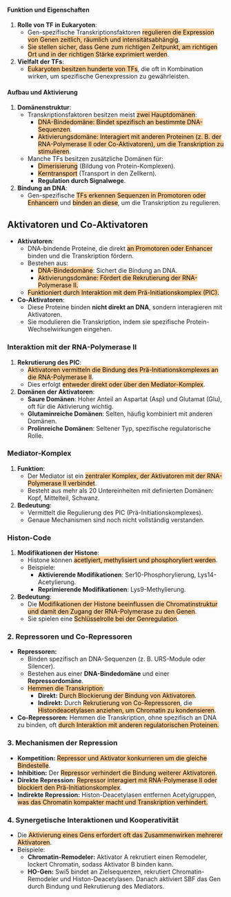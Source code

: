 #### Funktion und Eigenschaften
1. **Rolle von TF in Eukaryoten**:
    - Gen-spezifische Transkriptionsfaktoren <mark style="background: #FFB86CA6;">regulieren die Expression von Genen zeitlich, räumlich und intensitätsabhängig</mark>.
    - <mark style="background: #FFB86CA6;">Sie stellen sicher, dass Gene zum richtigen Zeitpunkt, am richtigen Ort und in der richtigen Stärke exprimiert werden</mark>.
2. **Vielfalt der TFs**:
    - <mark style="background: #FFB86CA6;">Eukaryoten besitzen hunderte von TFs</mark>, die oft in Kombination wirken, um spezifische Genexpression zu gewährleisten.
#### Aufbau und Aktivierung
1. **Domänenstruktur**:
    - Transkriptionsfaktoren besitzen meist <mark style="background: #FFB86CA6;">zwei Hauptdomänen</mark>:
        - <mark style="background: #FFB86CA6;">DNA-Bindedomäne: Bindet spezifisch an bestimmte DNA-Sequenzen</mark>.
        - <mark style="background: #FFB86CA6;">Aktivierungsdomäne: Interagiert mit anderen Proteinen (z. B. der RNA-Polymerase II oder Co-Aktivatoren), um die Transkription zu stimulieren</mark>.
    - Manche TFs besitzen zusätzliche Domänen für:
        - <mark style="background: #FFB86CA6;">Dimerisierung</mark> (Bildung von Protein-Komplexen).
        - <mark style="background: #FFB86CA6;">Kerntransport</mark> (Transport in den Zellkern).
        - **Regulation durch Signalwege**.
2. **Bindung an DNA**:
    - Gen-spezifische <mark style="background: #FFB86CA6;">TFs erkennen Sequenzen in Promotoren oder Enhancern</mark> und <mark style="background: #FFB86CA6;">binden an diese</mark>, um die Transkription zu regulieren.

## Aktivatoren und Co-Aktivatoren
- **Aktivatoren**:
    - DNA-bindende Proteine, die direkt <mark style="background: #FFB86CA6;">an Promotoren oder Enhancer</mark> binden und die Transkription fördern.
    - Bestehen aus:
        - <mark style="background: #FFB86CA6;">DNA-Bindedomäne</mark>: Sichert die Bindung an DNA.
        - <mark style="background: #FFB86CA6;">Aktivierungsdomäne: Fördert die Rekrutierung der RNA-Polymerase II.</mark>
    - <mark style="background: #FFB86CA6;">Funktioniert durch Interaktion mit dem Prä-Initiationskomplex (PIC).</mark>
- **Co-Aktivatoren**:
    - Diese Proteine binden **nicht direkt an DNA**, sondern interagieren mit Aktivatoren.
    - Sie modulieren die Transkription, indem sie spezifische Protein-Wechselwirkungen eingehen.
### Interaktion mit der RNA-Polymerase II
1. **Rekrutierung des PIC**:
    - <mark style="background: #FFB86CA6;">Aktivatoren vermitteln die Bindung des Prä-Initiationskomplexes an die RNA-Polymerase II</mark>.
    - Dies erfolgt <mark style="background: #FFB86CA6;">entweder direkt oder über den Mediator-Komplex</mark>.
2. **Domänen der Aktivatoren**:
    - **Saure Domänen**: Hoher Anteil an Aspartat (Asp) und Glutamat (Glu), oft für die Aktivierung wichtig.
    - **Glutaminreiche Domänen**: Selten, häufig kombiniert mit anderen Domänen.
    - **Prolinreiche Domänen**: Seltener Typ, spezifische regulatorische Rolle.
### Mediator-Komplex
1. **Funktion**:
    - Der Mediator ist ein <mark style="background: #FFB86CA6;">zentraler Komplex, der Aktivatoren mit der RNA-Polymerase II verbindet</mark>.
    - Besteht aus mehr als 20 Untereinheiten mit definierten Domänen: Kopf, Mittelteil, Schwanz.
2. **Bedeutung**:
    - Vermittelt die Regulierung des PIC (Prä-Initiationskomplexes).
    - Genaue Mechanismen sind noch nicht vollständig verstanden.
### Histon-Code
1. **Modifikationen der Histone**:
    - Histone können <mark style="background: #FFB86CA6;">acetlyiert, methylisiert und phosphoryliert werden</mark>.
    - Beispiele:
        - **Aktivierende Modifikationen**: Ser10-Phosphorylierung, Lys14-Acetylierung.
        - **Reprimierende Modifikationen**: Lys9-Methylierung.
2. **Bedeutung**:
    - Die <mark style="background: #FFB86CA6;">Modifikationen der Histone beeinflussen die Chromatinstruktur und damit den Zugang der RNA-Polymerase zu den Genen</mark>.
    - Sie spielen eine <mark style="background: #FFB86CA6;">Schlüsselrolle bei der Genregulation</mark>.


### 2. **Repressoren und Co-Repressoren**
- **Repressoren:**
    - Binden spezifisch an DNA-Sequenzen (z. B. URS-Module oder Silencer).
    - Bestehen aus einer **DNA-Bindedomäne** und einer **Repressordomäne**.
    - <mark style="background: #FFB86CA6;">Hemmen die Transkription</mark>:
        - **Direkt:** <mark style="background: #FFB86CA6;">Durch Blockierung der Bindung von Aktivatoren</mark>.
        - **Indirekt:** Durch <mark style="background: #FFB86CA6;">Rekrutierung von Co-Repressoren</mark>, die <mark style="background: #FFB86CA6;">Histondeacetylasen anziehen, um Chromatin zu kondensieren</mark>.
- **Co-Repressoren:** Hemmen die Transkription, ohne spezifisch an DNA zu binden, oft <mark style="background: #FFB86CA6;">durch Interaktion mit anderen regulatorischen Proteinen.</mark>

### 3. **Mechanismen der Repression**
- **Kompetition:** <mark style="background: #FFB86CA6;">Repressor und Aktivator konkurrieren um die gleiche Bindestelle</mark>.
- **Inhibition:** Der <mark style="background: #FFB86CA6;">Repressor verhindert die Bindung weiterer Aktivatoren</mark>.
- **Direkte Repression:** <mark style="background: #FFB86CA6;">Repressor interagiert mit RNA-Polymerase II oder blockiert den Prä-Initiationskomplex</mark>.
- **Indirekte Repression:** Histon-Deacetylasen entfernen Acetylgruppen, <mark style="background: #FFB86CA6;">was das Chromatin kompakter macht und Transkription verhindert.</mark>

### 4. **Synergetische Interaktionen und Kooperativität**
- Die <mark style="background: #FFB86CA6;">Aktivierung eines Gens erfordert oft das Zusammenwirken mehrerer Aktivatoren</mark>.
- Beispiele:
    - **Chromatin-Remodeler:** Aktivator A rekrutiert einen Remodeler, lockert Chromatin, sodass Aktivator B binden kann.
    - **HO-Gen:** Swi5 bindet an Zielsequenzen, rekrutiert Chromatin-Remodeler und Histon-Deacetylasen. Danach aktiviert SBF das Gen durch Bindung und Rekrutierung des Mediators.